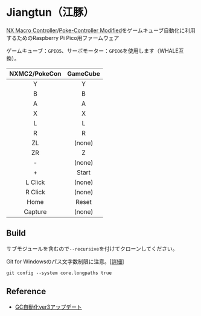 # Jiangtun（江豚）

[NX Macro Controller](https://blog.bzl-web.com/entry/2020/01/20/165719)/[Poke-Controller Modified](https://github.com/Moi-poke/Poke-Controller-Modified)をゲームキューブ自動化に利用するためのRaspberry Pi Pico用ファームウェア

ゲームキューブ：`GPIO5`、サーボモーター：`GPIO6`を使用します（WHALE互換）。

| NXMC2/PokeCon | GameCube |
| :-----------: | :------: |
|       Y       |    Y     |
|       B       |    B     |
|       A       |    A     |
|       X       |    X     |
|       L       |    L     |
|       R       |    R     |
|      ZL       |  (none)  |
|      ZR       |    Z     |
|       -       |  (none)  |
|       +       |  Start   |
|    L Click    |  (none)  |
|    R Click    |  (none)  |
|     Home      |  Reset   |
|    Capture    |  (none)  |

## Build

サブモジュールを含むので`--recursive`を付けてクローンしてください。

Git for Windowsのパス文字数制限に注意。\[[詳細](https://arduino-pico.readthedocs.io/en/latest/platformio.html)\]

```
git config --system core.longpaths true
```

## Reference

- [GC自動化ver3アップデート](https://note.com/gamewagashi/n/n026a29d00a85)
